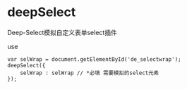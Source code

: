 # deepSelect
Deep-Select模拟自定义表单select插件

use

    var selWrap = document.getElementById('de_selectwrap');
    deepSelect({
        selWrap : selWrap // *必填 需要模拟的select元素
    });